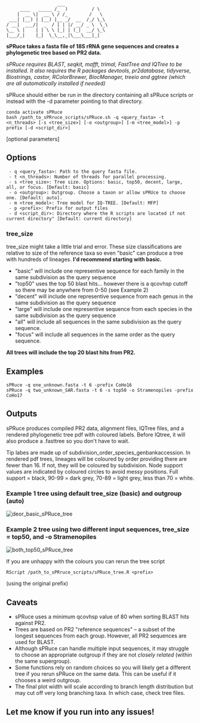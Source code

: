                        ___
         ____   _____ /_  )         / \
        |  __ \|  __ \ / /_        /   \
     ___| |__) | |__) |__ _/  __  /_/ \_\
    / __|  ___/|  _  / | | |/ __/ _ \  \_\
    \__ \ |    | | \ \ |_| | (_|  __/ \_\
    |___/_|    |_|  \_\__,_|\___\___|_|  

**sPRuce takes a fasta file of 18S rRNA gene sequences and creates a phylogenetic tree based on PR2 data.** 

_sPRuce requires BLAST, seqkit, mafft, trimal, FastTree and IQTree to be installed. It also requires the R packages devtools, pr2database, tidyverse, Biostrings, castor, RColorBrewer, BiocManager, treeio and ggtree (which are all automatically installed if needed)_

sPRuce should either be run in the directory containing all sPRuce scripts or instead with the -d parameter pointing to that directory. 

```
conda activate sPRuce
bash /path_to_sPRruce_scripts/sPRuce.sh -q <query_fasta> -t <n_threads> [-s <tree_size>] [-o <outgroup>] [-m <tree_model>] -p prefix [-d <script_dir>]
```
[optional parameters]
## Options
```
 - q <query_fasta>: Path to the query fasta file.
 - t <n_threads>: Number of threads for parallel processing.
 - s <tree_size>: Tree size. Options: basic, top50, decent, large, all, or focus. [Default: basic]
 - o <outgroup>: Outgroup. Choose a taxon or allow sPRUce to choose one. [Default: auto].
 - m <tree_model>: Tree model for IQ-TREE. [Default: MFP]
 - p <prefix>: Prefix for output files
 - d <script_dir>: Directory where the R scripts are located if not current directory" [Default: current directory]
```
### tree_size
tree_size might take a little trial and error. These size classifications are relative to size of the reference taxa so even "basic" can produce a tree with hundreds of lineages. **I'd recommend starting with basic.**
 - "basic" will include one representive sequence for each family in the same subdivision as the query sequence
 - "top50" uses the top 50 blast hits... however there is a qcovhsp cutoff so there may be anywhere from 0-50 (see Example 2)
 - "decent" will include one representive sequence from each genus in the same subdivision as the query sequence
 - "large" will include one representive sequence from each species in the same subdivision as the query sequence
 - "all" will include all sequences in the same subdivision as the query sequence.
 - "focus" will include all sequences in the same order as the query sequence.

**All trees will include the top 20 blast hits from PR2.**

## Examples
```
sPRuce -q one_unknown.fasta -t 6 -prefix CoHo16
sPRuce -q two_unknown_SAR.fasta -t 6 -s top50 -o Stramenopiles -prefix CoHo17
```

## Outputs
sPRuce produces compiled PR2 data, alignment files, IQTree files, and a rendered phylogenetic tree pdf with coloured labels. 
Before IQtree, it will also produce a .fasttree so you don't have to wait.

Tip labes are made up of subdivision_order_species_genbankaccession. 
In rendered pdf trees, lineages will be coloured by order providing there are fewer than 16. If not, they will be coloured by subdivision. 
Node support values are indicated by coloured circles to avoid messy positions. Full support = black, 90-99 = dark grey, 70-89 = light grey, less than 70 = white. 

### Example 1 tree using default tree_size (basic) and outgroup (auto) 
![deor_basic_sPRuce_tree](https://github.com/coreyholt/sPRuce/assets/75506746/a0662852-3aa3-4313-8b38-a90d143841e0)

### Example 2 tree using two different input sequences, tree_size = top50, and -o Stramenopiles
![both_top50_sPRuce_tree](https://github.com/coreyholt/sPRuce/assets/75506746/63fd2c02-a715-4c1a-bdad-b6835c5c84ff)

If you are unhappy with the colours you can rerun the tree script 
``` 
RScript /path_to_sPRruce_scripts/sPRuce_tree.R <prefix>
```
(using the original prefix)

## Caveats
- sPRuce uses a minimum qcovhsp value of 80 when sorting BLAST hits against PR2.
- Trees are based on PR2 "reference sequences" – a subset of the longest sequences from each group. However, all PR2 sequences are used for BLAST. 
- Although sPRuce can handle multiple input sequences, it may struggle to choose an appropriate outgroup if they are not _closely related_ (within the same supergroup).
- Some functions rely on random choices so you will likely get a different tree if you rerun sPRuce on the same data. This can be useful if it chooses a weird outgroup. 
- The final plot width will scale according to branch length distribution but may cut off very long branching taxa. In which case, check tree files. 

## Let me know if you run into any issues!
